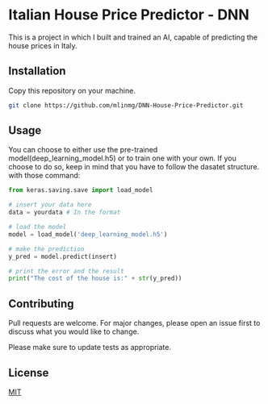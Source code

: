 # Italian House Price Predictor - DNN

This is a project in which I built and trained an AI, capable of predicting the house prices in Italy.
## Installation

Copy this repository on your machine.

```bash
git clone https://github.com/mlinmg/DNN-House-Price-Predictor.git
```

## Usage
You can choose to either use the pre-trained model(deep_learning_model.h5) or to train one with your own. If you choose to do so, keep in mind that you have to follow the dasatet structure. with those command:
```python
from keras.saving.save import load_model

# insert your data here
data = yourdata # In the format 

# load the model
model = load_model('deep_learning_model.h5')

# make the prediction 
y_pred = model.predict(insert)

# print the error and the result
print("The cost of the house is:" + str(y_pred))
```

## Contributing

Pull requests are welcome. For major changes, please open an issue first
to discuss what you would like to change.

Please make sure to update tests as appropriate.

## License

[MIT](https://choosealicense.com/licenses/mit/)
